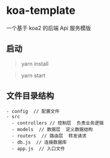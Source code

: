 # koa-template

一个基于 koa2 的后端 Api 服务模版

## 启动

> yarn install

> yarn start

## 文件目录结构

```
- config  // 配置文件
- src
  - controllers // 控制层  负责业务逻辑
  - models  // 数据层  定义数据结构
  - routers  // 路由层  转发请求
  - db.js  // 连接数据库
  - app.js  // 入口文件
```
